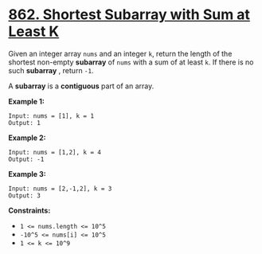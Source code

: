 # [862. Shortest Subarray with Sum at Least K](https://leetcode.com/problems/shortest-subarray-with-sum-at-least-k/description/)

Given an integer array `nums` and an integer `k`, return the length of the shortest non-empty **subarray**  of `nums` with a sum of at least `k`. If there is no such **subarray** , return `-1`.

A **subarray**  is a **contiguous**  part of an array.

**Example 1:** 

```
Input: nums = [1], k = 1
Output: 1
```

**Example 2:** 

```
Input: nums = [1,2], k = 4
Output: -1
```

**Example 3:** 

```
Input: nums = [2,-1,2], k = 3
Output: 3
```

**Constraints:** 

- `1 <= nums.length <= 10^5`
- `-10^5 <= nums[i] <= 10^5`
- `1 <= k <= 10^9`